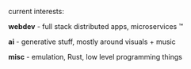 current interests: 

**webdev** - full stack distributed apps, microservices ™️ 

**ai** - generative stuff, mostly around visuals + music

**misc** - emulation, Rust, low level programming things

<!--
**mattpetters/mattpetters** is a ✨ _special_ ✨ repository because its `README.md` (this file) appears on your GitHub profile.

Here are some ideas to get you started:

- 🔭 I’m currently working on ...
- 🌱 I’m currently learning ...
- 👯 I’m looking to collaborate on ...
- 🤔 I’m looking for help with ...
- 💬 Ask me about ...
- 📫 How to reach me: ...
- 😄 Pronouns: ...
- ⚡ Fun fact: ...
-->
